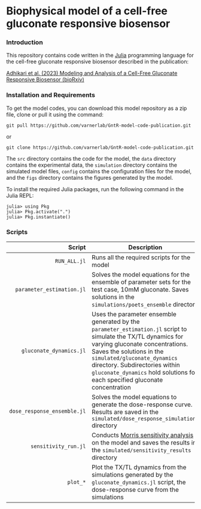 # Biophysical model of a cell-free gluconate responsive biosensor

### Introduction
This repository contains code written in the [Julia](https://www.julialang.org) programming language for the cell-free gluconate responsive biosensor described in the publication: 

[Adhikari et al. (2023) Modeling and Analysis of a Cell-Free Gluconate Responsive Biosensor (bioRxiv)](https://www.biorxiv.org/content/10.1101/2023.01.10.523462v1.full)


### Installation and Requirements

To get the model codes, you can download this model repository as a zip file, clone or pull it using the command:

    git pull https://github.com/varnerlab/GntR-model-code-publication.git

or

    git clone https://github.com/varnerlab/GntR-model-code-publication.git

The `src` directory contains the code for the model, the `data` directory contains the experimental data, the `simulation` directory contains the simulated model files, `config` contains the configuration files for the model, and the `figs` directory contains the figures generated by the model.

To install the required Julia packages, run the following command in the Julia REPL:

    julia> using Pkg
    julia> Pkg.activate(".")
    julia> Pkg.instantiate()

### Scripts
Script | Description
---: | ---
`RUN_ALL.jl` | Runs all the required scripts for the model
`parameter_estimation.jl` | Solves the model equations for the ensemble of parameter sets for the test case, 10mM gluconate. Saves solutions in the `simulations/poets_ensemble` directory
`gluconate_dynamics.jl` | Uses the parameter ensemble generated by the `parameter_estimation.jl` script to simulate the TX/TL dynamics for varying gluconate concentrations. Saves the solutions in the ``simulated/gluconate_dynamics`` directory. Subdirectories within `gluconate_dynamics` hold solutions for each specified gluconate concentration
`dose_response_ensemble.jl` | Solves the model equations to generate the dose-response curve. Results are saved in the `simulated/dose_response_simulations` directory
`sensitivity_run.jl` | Conducts [Morris sensitivity analysis](https://doi.org/10.2307%2F1269043) on the model and saves the results in the `simulated/sensitivity_results` directory
`plot_*` | Plot the TX/TL dynamics from the simulations generated by the `gluconate_dynamics.jl` script, the dose-response curve from the simulations
